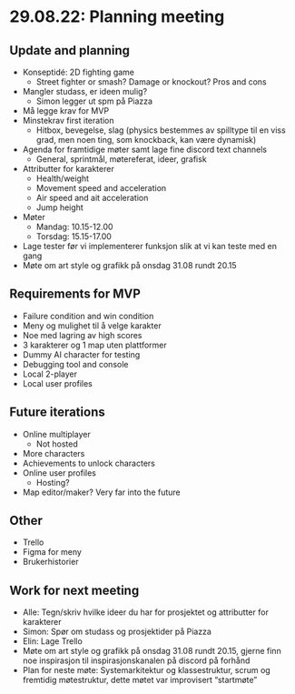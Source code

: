# 29.08.22: Planning meeting
## Update and planning
* Konseptidé: 2D fighting game
    * Street fighter or smash? Damage or knockout? Pros and cons
* Mangler studass, er ideen mulig?
    * Simon legger ut spm på Piazza
* Må legge krav for MVP
* Minstekrav first iteration
    * Hitbox, bevegelse, slag (physics bestemmes av spilltype til en viss grad, men noen ting, som knockback, kan være dynamisk)
* Agenda for framtidige møter samt lage fine discord text channels
    * General, sprintmål, møtereferat, ideer, grafisk
* Attributter for karakterer
    * Health/weight
    * Movement speed and acceleration
    * Air speed and ait acceleration
    * Jump height
* Møter
    * Mandag: 10.15-12.00
    * Torsdag: 15.15-17.00
* Lage tester før vi implementerer funksjon slik at vi kan teste med en gang
* Møte om art style og grafikk på onsdag 31.08 rundt 20.15

## Requirements for MVP
* Failure condition and win condition
* Meny og mulighet til å velge karakter
* Noe med lagring av high scores
* 3 karakterer og 1 map uten plattformer
* Dummy AI character for testing
* Debugging tool and console
* Local 2-player
* Local user profiles

## Future iterations
* Online multiplayer
    * Not hosted
* More characters
* Achievements to unlock characters
* Online user profiles
    * Hosting?
* Map editor/maker? Very far into the future

## Other
* Trello
* Figma for meny
* Brukerhistorier

## Work for next meeting
* Alle: Tegn/skriv hvilke ideer du har for prosjektet og attributter for karakterer
* Simon: Spør om studass og prosjektider på Piazza
* Elin: Lage Trello
* Møte om art style og grafikk på onsdag 31.08 rundt 20.15, gjerne finn noe inspirasjon til inspirasjonskanalen på discord på forhånd
* Plan for neste møte: Systemarkitektur og klassestruktur, scrum og fremtidig møtestruktur, dette møtet var improvisert “startmøte”
